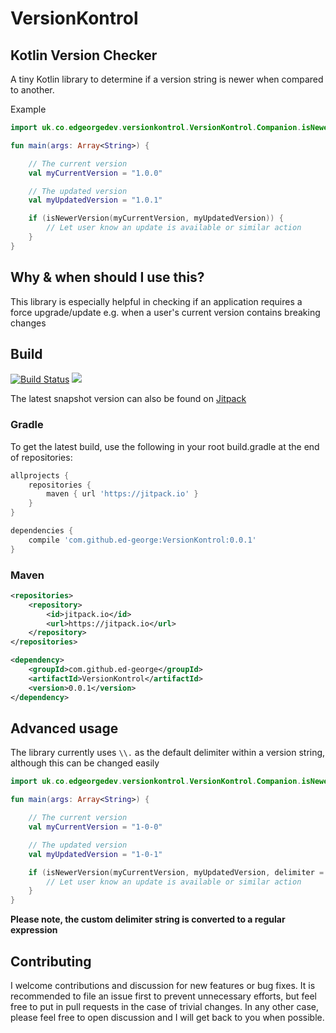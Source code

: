 # VersionKontrol

## Kotlin Version Checker

A tiny Kotlin library to determine if a version string is newer when compared to another.

Example

```kotlin
import uk.co.edgeorgedev.versionkontrol.VersionKontrol.Companion.isNewerVersion

fun main(args: Array<String>) {

    // The current version
    val myCurrentVersion = "1.0.0"

    // The updated version
    val myUpdatedVersion = "1.0.1"

    if (isNewerVersion(myCurrentVersion, myUpdatedVersion)) {
        // Let user know an update is available or similar action
    }
}

```

## Why & when should I use this?

This library is especially helpful in checking if an application requires a force upgrade/update e.g. when a user's current version contains breaking changes

## Build

[![Build Status](https://travis-ci.org/ed-george/VersionKontrol.svg?branch=0.x)](https://travis-ci.org/ed-george/VersionKontrol)
[![](https://jitpack.io/v/ed-george/VersionKontrol.svg)](https://jitpack.io/#ed-george/VersionKontrol)

The latest snapshot version can also be found on [Jitpack](https://jitpack.io/#ed-george/VersionKontrol)

### Gradle

To get the latest build, use the following in your root build.gradle at the end of repositories:

```groovy
allprojects {
    repositories {
        maven { url 'https://jitpack.io' }
    }
}

dependencies {
    compile 'com.github.ed-george:VersionKontrol:0.0.1'
}
```

### Maven

```xml
<repositories>
    <repository>
        <id>jitpack.io</id>
        <url>https://jitpack.io</url>
    </repository>
</repositories>

<dependency>
    <groupId>com.github.ed-george</groupId>
    <artifactId>VersionKontrol</artifactId>
    <version>0.0.1</version>
</dependency>
```

## Advanced usage

The library currently uses `\\.` as the default delimiter within a version string, although this can be changed easily


```kotlin
import uk.co.edgeorgedev.versionkontrol.VersionKontrol.Companion.isNewerVersion

fun main(args: Array<String>) {

    // The current version
    val myCurrentVersion = "1-0-0"

    // The updated version
    val myUpdatedVersion = "1-0-1"

    if (isNewerVersion(myCurrentVersion, myUpdatedVersion, delimiter = "-")) {
        // Let user know an update is available or similar action
    }
}
```

**Please note, the custom delimiter string is converted to a regular expression**

## Contributing

I welcome contributions and discussion for new features or bug fixes. It is recommended to file an issue first to prevent unnecessary efforts, but feel free to put in pull requests in the case of trivial changes. In any other case, please feel free to open discussion and I will get back to you when possible.
